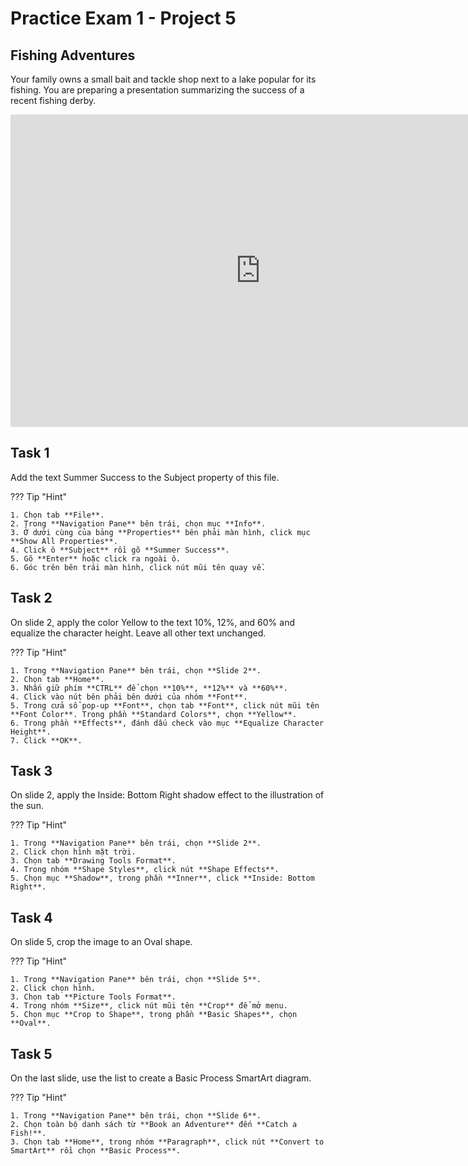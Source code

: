 # Practice Exam 1 - Project 5

## Fishing Adventures

Your family owns a small bait and tackle shop next to a lake popular for its fishing. You are preparing a presentation summarizing the success of a recent fishing derby.

<iframe width="800" height="500" src="https://www.youtube.com/embed/3WeOg30TnvA?si=CIgAOuTG4Pzbn-jB&amp;start=1383" title="YouTube video player" frameborder="0" allow="accelerometer; autoplay; clipboard-write; encrypted-media; gyroscope; picture-in-picture; web-share" referrerpolicy="strict-origin-when-cross-origin" allowfullscreen></iframe>

## Task 1

Add the text Summer Success to the Subject property of this file.

??? Tip "Hint"

    1. Chọn tab **File**.
    2. Trong **Navigation Pane** bên trái, chọn mục **Info**.
    3. Ở dưới cùng của bảng **Properties** bên phải màn hình, click mục **Show All Properties**.
    4. Click ô **Subject** rồi gõ **Summer Success**.
    5. Gõ **Enter** hoặc click ra ngoài ô.
    6. Góc trên bên trái màn hình, click nút mũi tên quay về.

## Task 2

On slide 2, apply the color Yellow to the text 10%, 12%, and 60% and equalize the character height. Leave all other text unchanged.

??? Tip "Hint"

    1. Trong **Navigation Pane** bên trái, chọn **Slide 2**.
    2. Chọn tab **Home**.
    3. Nhấn giữ phím **CTRL** để chọn **10%**, **12%** và **60%**.
    4. Click vào nút bên phải bên dưới của nhóm **Font**.
    5. Trong cửa sổ pop-up **Font**, chọn tab **Font**, click nút mũi tên **Font Color**. Trong phần **Standard Colors**, chọn **Yellow**.
    6. Trong phần **Effects**, đánh dấu check vào mục **Equalize Character Height**.
    7. Click **OK**.

## Task 3

On slide 2, apply the Inside: Bottom Right shadow effect to the illustration of the sun.

??? Tip "Hint"

    1. Trong **Navigation Pane** bên trái, chọn **Slide 2**.
    2. Click chọn hình mặt trời.
    3. Chọn tab **Drawing Tools Format**.
    4. Trong nhóm **Shape Styles**, click nút **Shape Effects**.
    5. Chọn mục **Shadow**, trong phần **Inner**, click **Inside: Bottom Right**.

## Task 4

On slide 5, crop the image to an Oval shape.

??? Tip "Hint"

    1. Trong **Navigation Pane** bên trái, chọn **Slide 5**.
    2. Click chọn hình.
    3. Chọn tab **Picture Tools Format**.
    4. Trong nhóm **Size**, click nút mũi tên **Crop** để mở menu.
    5. Chọn mục **Crop to Shape**, trong phần **Basic Shapes**, chọn **Oval**.

## Task 5

On the last slide, use the list to create a Basic Process SmartArt diagram.

??? Tip "Hint"

    1. Trong **Navigation Pane** bên trái, chọn **Slide 6**.
    2. Chọn toàn bộ danh sách từ **Book an Adventure** đến **Catch a Fish!**.
    3. Chọn tab **Home**, trong nhóm **Paragraph**, click nút **Convert to SmartArt** rồi chọn **Basic Process**.
